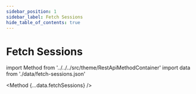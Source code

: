 ```yaml
---
sidebar_position: 1
sidebar_label: Fetch Sessions
hide_table_of_contents: true
---
```


# Fetch Sessions

import Method from '../../../src/theme/RestApiMethodContainer'
import data from './data/fetch-sessions.json'

<Method
{...data.fetchSessions}
/>
